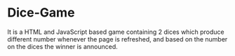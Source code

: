 # Dice-Game
It is a HTML and JavaScript based game containing 2 dices which produce different number whenever the page is refreshed, and based on the number on the dices the winner is announced.
